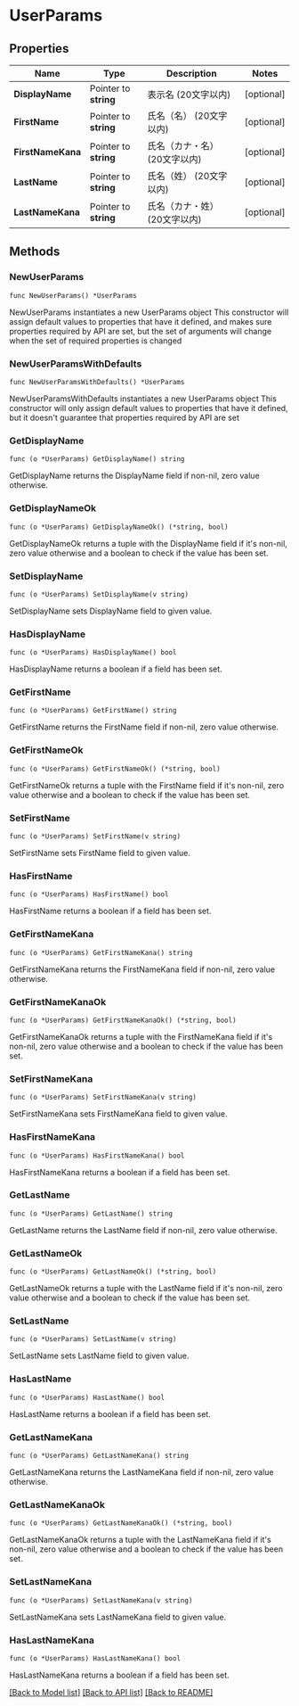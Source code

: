 # UserParams

## Properties

Name | Type | Description | Notes
------------ | ------------- | ------------- | -------------
**DisplayName** | Pointer to **string** | 表示名 (20文字以内) | [optional] 
**FirstName** | Pointer to **string** | 氏名（名） (20文字以内) | [optional] 
**FirstNameKana** | Pointer to **string** | 氏名（カナ・名） (20文字以内) | [optional] 
**LastName** | Pointer to **string** | 氏名（姓） (20文字以内) | [optional] 
**LastNameKana** | Pointer to **string** | 氏名（カナ・姓） (20文字以内) | [optional] 

## Methods

### NewUserParams

`func NewUserParams() *UserParams`

NewUserParams instantiates a new UserParams object
This constructor will assign default values to properties that have it defined,
and makes sure properties required by API are set, but the set of arguments
will change when the set of required properties is changed

### NewUserParamsWithDefaults

`func NewUserParamsWithDefaults() *UserParams`

NewUserParamsWithDefaults instantiates a new UserParams object
This constructor will only assign default values to properties that have it defined,
but it doesn't guarantee that properties required by API are set

### GetDisplayName

`func (o *UserParams) GetDisplayName() string`

GetDisplayName returns the DisplayName field if non-nil, zero value otherwise.

### GetDisplayNameOk

`func (o *UserParams) GetDisplayNameOk() (*string, bool)`

GetDisplayNameOk returns a tuple with the DisplayName field if it's non-nil, zero value otherwise
and a boolean to check if the value has been set.

### SetDisplayName

`func (o *UserParams) SetDisplayName(v string)`

SetDisplayName sets DisplayName field to given value.

### HasDisplayName

`func (o *UserParams) HasDisplayName() bool`

HasDisplayName returns a boolean if a field has been set.

### GetFirstName

`func (o *UserParams) GetFirstName() string`

GetFirstName returns the FirstName field if non-nil, zero value otherwise.

### GetFirstNameOk

`func (o *UserParams) GetFirstNameOk() (*string, bool)`

GetFirstNameOk returns a tuple with the FirstName field if it's non-nil, zero value otherwise
and a boolean to check if the value has been set.

### SetFirstName

`func (o *UserParams) SetFirstName(v string)`

SetFirstName sets FirstName field to given value.

### HasFirstName

`func (o *UserParams) HasFirstName() bool`

HasFirstName returns a boolean if a field has been set.

### GetFirstNameKana

`func (o *UserParams) GetFirstNameKana() string`

GetFirstNameKana returns the FirstNameKana field if non-nil, zero value otherwise.

### GetFirstNameKanaOk

`func (o *UserParams) GetFirstNameKanaOk() (*string, bool)`

GetFirstNameKanaOk returns a tuple with the FirstNameKana field if it's non-nil, zero value otherwise
and a boolean to check if the value has been set.

### SetFirstNameKana

`func (o *UserParams) SetFirstNameKana(v string)`

SetFirstNameKana sets FirstNameKana field to given value.

### HasFirstNameKana

`func (o *UserParams) HasFirstNameKana() bool`

HasFirstNameKana returns a boolean if a field has been set.

### GetLastName

`func (o *UserParams) GetLastName() string`

GetLastName returns the LastName field if non-nil, zero value otherwise.

### GetLastNameOk

`func (o *UserParams) GetLastNameOk() (*string, bool)`

GetLastNameOk returns a tuple with the LastName field if it's non-nil, zero value otherwise
and a boolean to check if the value has been set.

### SetLastName

`func (o *UserParams) SetLastName(v string)`

SetLastName sets LastName field to given value.

### HasLastName

`func (o *UserParams) HasLastName() bool`

HasLastName returns a boolean if a field has been set.

### GetLastNameKana

`func (o *UserParams) GetLastNameKana() string`

GetLastNameKana returns the LastNameKana field if non-nil, zero value otherwise.

### GetLastNameKanaOk

`func (o *UserParams) GetLastNameKanaOk() (*string, bool)`

GetLastNameKanaOk returns a tuple with the LastNameKana field if it's non-nil, zero value otherwise
and a boolean to check if the value has been set.

### SetLastNameKana

`func (o *UserParams) SetLastNameKana(v string)`

SetLastNameKana sets LastNameKana field to given value.

### HasLastNameKana

`func (o *UserParams) HasLastNameKana() bool`

HasLastNameKana returns a boolean if a field has been set.


[[Back to Model list]](../README.md#documentation-for-models) [[Back to API list]](../README.md#documentation-for-api-endpoints) [[Back to README]](../README.md)


